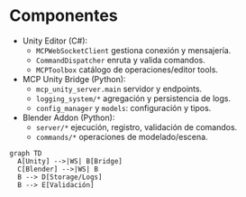 # Componentes

- Unity Editor (C#):
  - `MCPWebSocketClient` gestiona conexión y mensajería.
  - `CommandDispatcher` enruta y valida comandos.
  - `MCPToolbox` catálogo de operaciones/editor tools.
- MCP Unity Bridge (Python):
  - `mcp_unity_server.main` servidor y endpoints.
  - `logging_system/*` agregación y persistencia de logs.
  - `config_manager` y `models`: configuración y tipos.
- Blender Addon (Python):
  - `server/*` ejecución, registro, validación de comandos.
  - `commands/*` operaciones de modelado/escena.

```mermaid
graph TD
  A[Unity] -->|WS| B[Bridge]
  C[Blender] -->|WS| B
  B --> D[Storage/Logs]
  B --> E[Validación]
```


